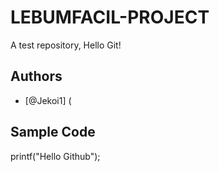 # LEBUMFACIL-PROJECT
A test repository, Hello Git!
## Authors
* [@Jekoi1] (
## Sample Code
printf("Hello Github");
